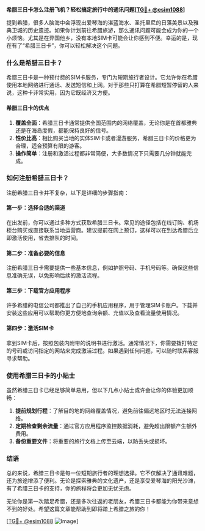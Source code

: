 **希腊三日卡怎么注册飞机？轻松搞定旅行中的通讯问题[[TG💪+ @esim1088](https://t.me/s/esim1088)]**

提到希腊，很多人脑海中会浮现出爱琴海的湛蓝海水、圣托里尼的日落美景以及雅典卫城的历史遗迹。如果你计划前往希腊旅游，那么通讯问题可能会成为你的一个小烦恼。尤其是在异国他乡，没有本地SIM卡可能会让你感到不便。幸运的是，现在有了“希腊三日卡”，你可以轻松解决这个问题。

### 什么是希腊三日卡？

希腊三日卡是一种预付费的SIM卡服务，专门为短期旅行者设计。它允许你在希腊使用本地网络进行通话、发送短信和上网。对于那些只打算在希腊短暂停留的人来说，这种卡非常实用，因为它既经济又方便。

#### 希腊三日卡的优点

1. **覆盖全面**：希腊三日卡通常提供全国范围内的网络覆盖，无论你是在首都雅典还是在海岛度假，都能保持良好的信号。
2. **性价比高**：相比购买当地的实体SIM卡或者漫游服务，希腊三日卡的价格更为合理，适合预算有限的游客。
3. **操作简单**：注册和激活过程都非常简便，大多数情况下只需要几分钟就能完成。

### 如何注册希腊三日卡？

注册希腊三日卡并不复杂，以下是详细的步骤指南：

#### 第一步：选择合适的渠道

在出发前，你可以通过多种方式获取希腊三日卡。常见的途径包括在线订购、机场柜台购买或直接联系当地运营商。建议提前在网上预订，这样可以在到达希腊后立即激活使用，省去排队的时间。

#### 第二步：准备必要的信息

注册希腊三日卡需要提供一些基本信息，例如护照号码、手机号码等。确保这些信息准确无误，以免影响后续的激活流程。

#### 第三步：下载官方应用程序

许多希腊的电信公司都推出了自己的手机应用程序，用于管理SIM卡账户。下载并安装这些应用可以帮助你更方便地查询余额、充值以及查看流量使用情况。

#### 第四步：激活SIM卡

拿到SIM卡后，按照包装内附带的说明书进行激活。通常情况下，你需要拨打特定的号码或访问指定的网站来完成激活过程。如果遇到任何问题，可以随时联系客服寻求帮助。

### 使用希腊三日卡的小贴士

虽然希腊三日卡已经足够简单易用，但以下几点小贴士或许会让你的体验更加顺畅：

1. **提前规划行程**：了解目的地的网络覆盖情况，避免前往偏远地区时无法连接网络。
2. **定期检查剩余流量**：通过官方应用程序监控数据消耗，避免超出限额产生额外费用。
3. **备份重要文件**：将重要的旅行文档上传至云端，以防丢失或损坏。

### 结语

总的来说，希腊三日卡是每一位短期旅行者的理想选择。它不仅解决了通讯难题，还为旅途增添了便利。无论是探索雅典的文化遗产，还是享受爱琴海的阳光沙滩，有了希腊三日卡的支持，你的旅程将会更加无忧无虑。

无论你是第一次踏足希腊，还是多次往返的老朋友，希腊三日卡都能为你带来意想不到的好处。希望这篇文章能帮助到即将踏上希腊之旅的你！

[[TG💪+ @esim1088](https://t.me/s/esim1088) ![Image](https://i.postimg.cc/4NQfJmqS/Snipaste-2025-05-13-00-14-12.png)]